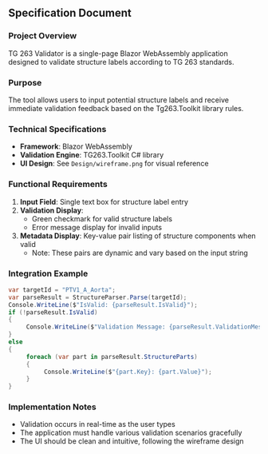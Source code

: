 ## Specification Document

### Project Overview
TG 263 Validator is a single-page Blazor WebAssembly application designed to validate structure labels according to TG 263 standards.

### Purpose
The tool allows users to input potential structure labels and receive immediate validation feedback based on the Tg263.Toolkit library rules.

### Technical Specifications
- **Framework**: Blazor WebAssembly
- **Validation Engine**: TG263.Toolkit C# library
- **UI Design**: See `Design/wireframe.png` for visual reference

### Functional Requirements
1. **Input Field**: Single text box for structure label entry
2. **Validation Display**:
    - Green checkmark for valid structure labels
    - Error message display for invalid inputs
3. **Metadata Display**: Key-value pair listing of structure components when valid
    - Note: These pairs are dynamic and vary based on the input string

### Integration Example
```csharp
var targetId = "PTV1_A_Aorta";
var parseResult = StructureParser.Parse(targetId);
Console.WriteLine($"IsValid: {parseResult.IsValid}");
if (!parseResult.IsValid)
{
     Console.WriteLine($"Validation Message: {parseResult.ValidationMessage}");
}
else
{
     foreach (var part in parseResult.StructureParts)
     {
          Console.WriteLine($"{part.Key}: {part.Value}");
     }
}
```

### Implementation Notes
- Validation occurs in real-time as the user types
- The application must handle various validation scenarios gracefully
- The UI should be clean and intuitive, following the wireframe design